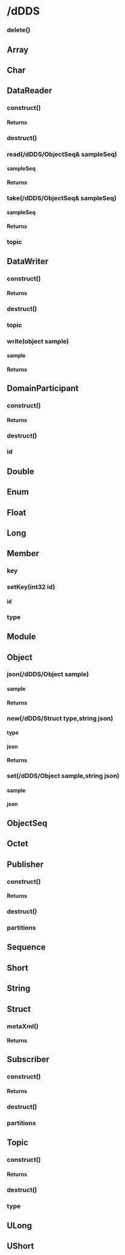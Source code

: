 # /dDDS
### delete()

## Array

## Char

## DataReader
### construct()
#### Returns
### destruct()
### read(/dDDS/ObjectSeq& sampleSeq)
#### sampleSeq
#### Returns
### take(/dDDS/ObjectSeq& sampleSeq)
#### sampleSeq
#### Returns
### topic

## DataWriter
### construct()
#### Returns
### destruct()
### topic
### write(object sample)
#### sample
#### Returns

## DomainParticipant
### construct()
#### Returns
### destruct()
### id

## Double

## Enum

## Float

## Long

## Member
### key
### setKey(int32 id)
#### id
### type

## Module

## Object
### json(/dDDS/Object sample)
#### sample
#### Returns
### new(/dDDS/Struct type,string json)
#### type
#### json
#### Returns
### set(/dDDS/Object sample,string json)
#### sample
#### json

## ObjectSeq

## Octet

## Publisher
### construct()
#### Returns
### destruct()
### partitions

## Sequence

## Short

## String

## Struct
### metaXml()
#### Returns

## Subscriber
### construct()
#### Returns
### destruct()
### partitions

## Topic
### construct()
#### Returns
### destruct()
### type

## ULong

## UShort

